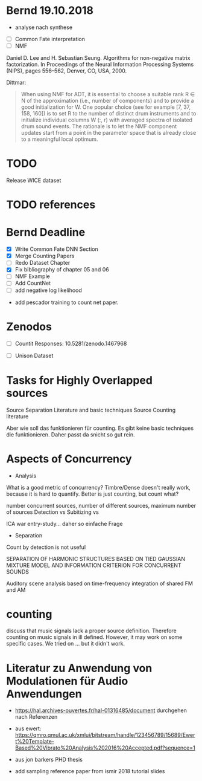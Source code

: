 # Bernd 19.10.2018

- analyse nach synthese

* [ ] Common Fate interpretation
* [ ] NMF

Daniel D. Lee and H. Sebastian Seung. Algorithms for non-negative matrix factorization. In Proceedings of the Neural Information Processing Systems (NIPS), pages 556–562, Denver, CO, USA, 2000.


Dittmar:

> When using NMF for ADT, it is essential to choose a suitable rank R ∈ N of the approximation (i.e., number of components) and to provide a good initialization for W. One popular choice (see for example [7, 37, 158, 160]) is to set R to the number of distinct drum instruments and to initialize individual columns W (:, r) with averaged spectra of isolated drum sound events. The rationale is to let the NMF component updates start from a point in the parameter space that is already close to a meaningful local optimum.

# TODO

Release WICE dataset

# TODO references

# Bernd Deadline

* [X] Write Common Fate DNN Section
* [X] Merge Counting Papers
* [ ] Redo Dataset Chapter
* [X] Fix bibliography of chapter 05 and 06
* [ ] NMF Example
* [ ] Add CountNet
* [ ] add negative log likelihood
* add pescador training to count net paper.

# Zenodos

* [ ] Countit Responses: 10.5281/zenodo.1467968
* [ ] Unison Dataset


# Tasks for Highly Overlapped sources

Source Separation Literature and basic techniques
Source Counting literature

Aber wie soll das funktionieren für counting. Es gibt keine basic techniques die funktionieren. Daher passt da snicht so gut rein.

# Aspects of Concurrency

* Analysis

What is a good metric of concurrency? Timbre/Dense doesn't really work, because it is hard to quantify.
Better is just counting, but count what?

number concurrent sources, number of different sources, maximum number of sources
Detection vs Subitizing vs

ICA war entry-study... daher so einfache Frage

* Separation

Count by detection is not useful

SEPARATION OF HARMONIC STRUCTURES BASED ON TIED GAUSSIAN MIXTURE
MODEL AND INFORMATION CRITERION FOR CONCURRENT SOUNDS

Auditory scene analysis based on time-frequency integration of shared FM and AM

 # counting

 discuss that music signals lack a proper source definition. Therefore counting on music signals in ill defined. However, it may work on some specific cases. We tried on ... but it didn't work.

# Literatur zu Anwendung von Modulationen für Audio Anwendungen

* https://hal.archives-ouvertes.fr/hal-01316485/document durchgehen nach Referenzen
* aus ewert: https://qmro.qmul.ac.uk/xmlui/bitstream/handle/123456789/15689/Ewert%20Template-Based%20Vibrato%20Analysis%202016%20Accepted.pdf?sequence=1
* aus jon barkers PHD thesis

* add sampling reference paper from ismir 2018 tutorial slides
